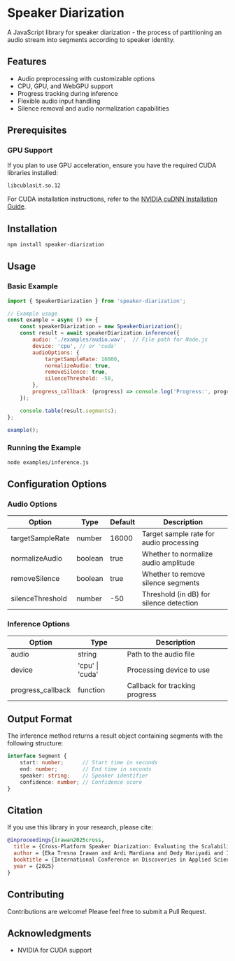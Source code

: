 # Speaker Diarization

A JavaScript library for speaker diarization - the process of partitioning an audio stream into segments according to speaker identity.

## Features

- Audio preprocessing with customizable options
- CPU, GPU, and WebGPU support
- Progress tracking during inference
- Flexible audio input handling
- Silence removal and audio normalization capabilities

## Prerequisites

### GPU Support

If you plan to use GPU acceleration, ensure you have the required CUDA libraries installed:

```bash
libcublasLt.so.12
```

For CUDA installation instructions, refer to the [NVIDIA cuDNN Installation Guide](https://docs.nvidia.com/deeplearning/cudnn/latest/installation/linux.html).

## Installation

```bash
npm install speaker-diarization
```

## Usage

### Basic Example

```javascript
import { SpeakerDiarization } from 'speaker-diarization';

// Example usage
const example = async () => {
    const speakerDiarization = new SpeakerDiarization();
    const result = await speakerDiarization.inference({
        audio: './examples/audio.wav',  // File path for Node.js
        device: 'cpu', // or 'cuda'
        audioOptions: {
            targetSampleRate: 16000,
            normalizeAudio: true,
            removeSilence: true,
            silenceThreshold: -50,
        },
        progress_callback: (progress) => console.log('Progress:', progress)
    });

    console.table(result.segments);
};

example();
```

### Running the Example

```bash
node examples/inference.js
```

## Configuration Options

### Audio Options

| Option | Type | Default | Description |
|--------|------|---------|-------------|
| targetSampleRate | number | 16000 | Target sample rate for audio processing |
| normalizeAudio | boolean | true | Whether to normalize audio amplitude |
| removeSilence | boolean | true | Whether to remove silence segments |
| silenceThreshold | number | -50 | Threshold (in dB) for silence detection |

### Inference Options

| Option | Type | Description |
|--------|------|-------------|
| audio | string | Path to the audio file |
| device | 'cpu' \| 'cuda' | Processing device to use |
| progress_callback | function | Callback for tracking progress |

## Output Format

The inference method returns a result object containing segments with the following structure:

```typescript
interface Segment {
    start: number;      // Start time in seconds
    end: number;        // End time in seconds
    speaker: string;    // Speaker identifier
    confidence: number; // Confidence score
}
```

## Citation

If you use this library in your research, please cite:

```bibtex
@inproceedings{irawan2025cross,
  title = {Cross-Platform Speaker Diarization: Evaluating the Scalability of Maleo},
  author = {Eka Tresna Irawan and Ardi Mardiana and Dedy Hariyadi and I Putu Agus Eka Pratama},
  booktitle = {International Conference on Discoveries in Applied Sciences & Advanced Technology 2025},
  year = {2025}
}
```

## Contributing

Contributions are welcome! Please feel free to submit a Pull Request.

## Acknowledgments

- NVIDIA for CUDA support